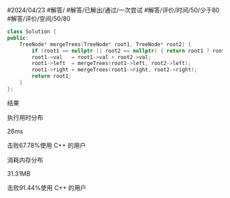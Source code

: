 #2024/04/23 #解答/ #解答/已解出/通过/一次尝试 #解答/评价/时间/50/少于80  #解答/评价/空间/50/80 

``` cpp
class Solution {
public:
	TreeNode* mergeTrees(TreeNode* root1, TreeNode* root2) {
		if (root1 == nullptr || root2 == nullptr) { return root1 ? root1 : root2; }
		root1->val   = root1->val + root2->val;
		root1->left  = mergeTrees(root1->left, root2->left);
		root1->right = mergeTrees(root1->right, root2->right);
		return root1;
	}
};
```

结果

执行用时分布

26ms

击败67.78%使用 C++ 的用户

消耗内存分布

31.31MB

击败91.44%使用 C++ 的用户